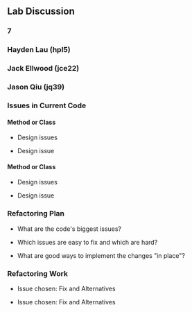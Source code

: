 ## Lab Discussion
### 7
### Hayden Lau (hpl5)
### Jack Ellwood (jce22)
### Jason Qiu (jq39)


### Issues in Current Code

#### Method or Class
 * Design issues

 * Design issue

#### Method or Class
 * Design issues

 * Design issue


### Refactoring Plan

 * What are the code's biggest issues?

 * Which issues are easy to fix and which are hard?

 * What are good ways to implement the changes "in place"?


### Refactoring Work

 * Issue chosen: Fix and Alternatives


 * Issue chosen: Fix and Alternatives
